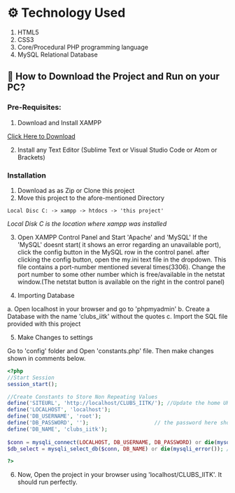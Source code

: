 # ⚙️ Technology Used
1. HTML5
2. CSS3
3. Core/Procedural PHP programming language
4. MySQL Relational Database

 
## 📖  How to Download the Project and Run on your PC?

### Pre-Requisites:

1. Download and Install XAMPP

[Click Here to Download](https://www.apachefriends.org/index.html)

2. Install any Text Editor (Sublime Text or Visual Studio Code or Atom or Brackets)

### Installation

1. Download as as Zip or Clone this project
2. Move this project to the afore-mentioned Directory
```
Local Disc C: -> xampp -> htdocs -> 'this project'
```
*Local Disk C is the location where xampp was installed*

3. Open XAMPP Control Panel and Start 'Apache' and 'MySQL'
     If the 'MySQL' doesnt start( it shows an error regarding an unavailable port), click the config button in the MySQL row in the control panel.
     after clicking the config button, open the my.ini text file in the dropdown. This file contains a port-number mentioned several times(3306). Change the port        number to some other number which is free/available in the netstat window.(The netstat button is available on the right in the control panel)

4. Importing Database

a. Open localhost in your browser and go to 'phpmyadmin'
b. Create a Database with the name 'clubs_iitk'  without the quotes
c. Import the SQL file provided with this project

5. Make Changes to settings

Go to 'config' folder and Open 'constants.php' file. Then make changes shown in comments below.
```php
<?php 
//Start Session
session_start();

//Create Constants to Store Non Repeating Values
define('SITEURL', 'http://localhost/CLUBS_IITK/'); //Update the home URL of the project if you have changed port number or it's live on server
define('LOCALHOST', 'localhost');
define('DB_USERNAME', 'root');        
define('DB_PASSWORD', '');                     // the password here should match the password for MySQL 
define('DB_NAME', 'clubs_iitk');
    
$conn = mysqli_connect(LOCALHOST, DB_USERNAME, DB_PASSWORD) or die(mysqli_error()); //Database Connection
$db_select = mysqli_select_db($conn, DB_NAME) or die(mysqli_error()); //SElecting Database 

?>
``` 


6. Now, Open the project in your browser using 'localhost/CLUBS_IITK'. 
    It should run perfectly.
 

